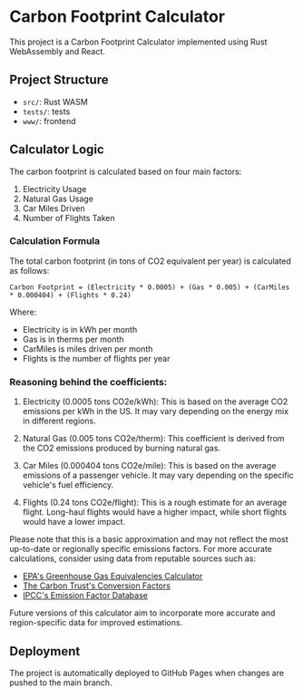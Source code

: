 # Carbon Footprint Calculator

This project is a Carbon Footprint Calculator implemented using Rust WebAssembly and React.

## Project Structure

- `src/`: Rust WASM
- `tests/`: tests
- `www/`: frontend

## Calculator Logic

The carbon footprint is calculated based on four main factors:

1. Electricity Usage
2. Natural Gas Usage
3. Car Miles Driven
4. Number of Flights Taken

### Calculation Formula

The total carbon footprint (in tons of CO2 equivalent per year) is calculated as follows:

```
Carbon Footprint = (Electricity * 0.0005) + (Gas * 0.005) + (CarMiles * 0.000404) + (Flights * 0.24)
```

Where:
- Electricity is in kWh per month
- Gas is in therms per month
- CarMiles is miles driven per month
- Flights is the number of flights per year

### Reasoning behind the coefficients:

1. Electricity (0.0005 tons CO2e/kWh):
   This is based on the average CO2 emissions per kWh in the US. It may vary depending on the energy mix in different regions.

2. Natural Gas (0.005 tons CO2e/therm):
   This coefficient is derived from the CO2 emissions produced by burning natural gas.

3. Car Miles (0.000404 tons CO2e/mile):
   This is based on the average emissions of a passenger vehicle. It may vary depending on the specific vehicle's fuel efficiency.

4. Flights (0.24 tons CO2e/flight):
   This is a rough estimate for an average flight. Long-haul flights would have a higher impact, while short flights would have a lower impact.

Please note that this is a basic approximation and may not reflect the most up-to-date or regionally specific emissions factors. For more accurate calculations, consider using data from reputable sources such as:

- [EPA's Greenhouse Gas Equivalencies Calculator](https://www.epa.gov/energy/greenhouse-gas-equivalencies-calculator)
- [The Carbon Trust's Conversion Factors](https://www.carbontrust.com/resources/conversion-factors-energy-and-carbon-conversions)
- [IPCC's Emission Factor Database](https://www.ipcc-nggip.iges.or.jp/EFDB/main.php)

Future versions of this calculator aim to incorporate more accurate and region-specific data for improved estimations.

## Deployment

The project is automatically deployed to GitHub Pages when changes are pushed to the main branch.
